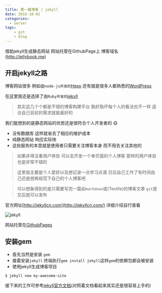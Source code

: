 ```yaml
---
title: 第一篇博客 | jekyll
date: 2016-10-02
categories:
  - Server
tags:
    - git
    - blog
---
```

借助jekyll生成静态网站 网站托管在GithubPage上 博客域名(http://jellybook.me)

## 开启jekyll之路
博客网站很多 例如由`node-js开发的`[Hexo](https://hexo.io/) 还有就是很多人都熟悉的[WordPress](https://wordpress.org/)

在这里我还是选择了由`Ruby开发的`[jekyll](http://jekyllcn.com/)

> 其实这几个个都是不错的博客构建平台 孰好孰坏每个人的看法也不一样 适合自己目前的需求就是最好的

我们能想到的是静态网站的优势还是很符合个人开发者的 :yum:
- 没有数据库 这样就省去了相应的维护成本
- 纯静态网站 响应实际快
- 这些服务的本意就是使用者只需要关注博客本身 而不用去关注其他的

> 如果非得注重用户体验 可以去开发一个单页面的个人博客 那样的用户体验也是非常不错的
>
> 这里我主要是个人爱好以及想记录一点学习点滴 日后自己工作了有时间自己还是想再规范下自己的个人博客吧


> 可以想象得到的是只需要写完一篇如`markdown`或(Textile)的博客文章 `git`提交后就可以发布

官方网址[http://jekyllcn.com](http://jekyllcn.com/) 详细介绍自行查看

![jekyll](/images/articles/2016-10-02/start.png)

网站托管在[GithubPages](https://pages.github.com/)

## 安装gem
- 首先当然是安装 `gem`
- 接着安装`jekyll` 终端执行`gem install jekyll`这样`gem`的依赖包都会被安装
- 使用jekyll生成博客项目

```shell
$ jekyll new my-awesome-site
```

接下来的工作可参考[jekyll官方文档](http://jekyllcn.com/docs/home/)(对照着文档看起来其实还是很容易上手的)
